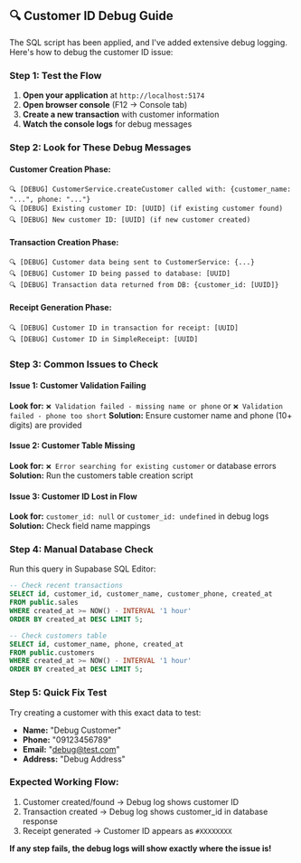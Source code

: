## 🔍 Customer ID Debug Guide

The SQL script has been applied, and I've added extensive debug logging. Here's how to debug the customer ID issue:

### **Step 1: Test the Flow**
1. **Open your application** at `http://localhost:5174`
2. **Open browser console** (F12 → Console tab)
3. **Create a new transaction** with customer information
4. **Watch the console logs** for debug messages

### **Step 2: Look for These Debug Messages**

#### **Customer Creation Phase:**
```
🔍 [DEBUG] CustomerService.createCustomer called with: {customer_name: "...", phone: "..."}
🔍 [DEBUG] Existing customer ID: [UUID] (if existing customer found)
🔍 [DEBUG] New customer ID: [UUID] (if new customer created)
```

#### **Transaction Creation Phase:**
```
🔍 [DEBUG] Customer data being sent to CustomerService: {...}
🔍 [DEBUG] Customer ID being passed to database: [UUID]
🔍 [DEBUG] Transaction data returned from DB: {customer_id: [UUID]}
```

#### **Receipt Generation Phase:**
```
🔍 [DEBUG] Customer ID in transaction for receipt: [UUID]
🔍 [DEBUG] Customer ID in SimpleReceipt: [UUID]
```

### **Step 3: Common Issues to Check**

#### **Issue 1: Customer Validation Failing**
**Look for:** `❌ Validation failed - missing name or phone` or `❌ Validation failed - phone too short`
**Solution:** Ensure customer name and phone (10+ digits) are provided

#### **Issue 2: Customer Table Missing**
**Look for:** `❌ Error searching for existing customer` or database errors
**Solution:** Run the customers table creation script

#### **Issue 3: Customer ID Lost in Flow**
**Look for:** `customer_id: null` or `customer_id: undefined` in debug logs
**Solution:** Check field name mappings

### **Step 4: Manual Database Check**
Run this query in Supabase SQL Editor:
```sql
-- Check recent transactions
SELECT id, customer_id, customer_name, customer_phone, created_at 
FROM public.sales 
WHERE created_at >= NOW() - INTERVAL '1 hour'
ORDER BY created_at DESC LIMIT 5;

-- Check customers table
SELECT id, customer_name, phone, created_at 
FROM public.customers 
WHERE created_at >= NOW() - INTERVAL '1 hour'
ORDER BY created_at DESC LIMIT 5;
```

### **Step 5: Quick Fix Test**
Try creating a customer with this exact data to test:
- **Name:** "Debug Customer"  
- **Phone:** "09123456789"
- **Email:** "debug@test.com"
- **Address:** "Debug Address"

### **Expected Working Flow:**
1. Customer created/found → Debug log shows customer ID
2. Transaction created → Debug log shows customer_id in database response  
3. Receipt generated → Customer ID appears as `#XXXXXXXX`

**If any step fails, the debug logs will show exactly where the issue is!**